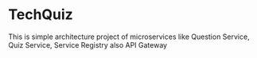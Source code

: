 # TechQuiz
This is simple architecture project of microservices like Question Service, Quiz Service, Service Registry also API Gateway 
